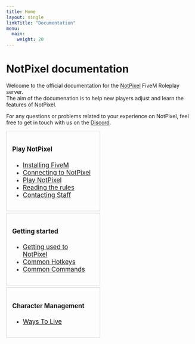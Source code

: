 ```yaml
---
title: Home
layout: single
linkTitle: "Documentation"
menu:
  main:
    weight: 20
---
```


NotPixel documentation
===================

Welcome to the official documentation for the [NotPixel][home] FiveM Roleplay server. <br/>
The aim of the documenation is to help new players adjust and learn the features of NotPixel.

For any questions or problems related to your experience on NotPixel, feel free to
get in touch with us on the [Discord][discord].

<div style="font-size: 0;">
  <div style="width: 50%; vertical-align: top; display: inline-block; font-size: 1.05rem; padding-right: 5px;">
    <div style="border: 1px solid lightgray; padding: 15px; margin-bottom: 5px;">
      <h4>Play NotPixel</h4>
      <ul>
        <li><a href="/docs/play-notpixel/installing-fivem">Installing FiveM</a></li>
        <li><a href="/docs/play-notpixel/connect">Connecting to NotPixel</a></li>
        <li><a href="/docs/play-notpixel">Play NotPixel</a></li>
        <li><a href="https://rules.notpixel.com">Reading the rules</a></li>
        <li><a href="/docs/play-notpixel/contact-staff">Contacting Staff</a></li>
      </ul>
    </div>
    <div style="border: 1px solid lightgray; padding: 15px; margin-bottom: 5px;">
      <h4>Getting started</h4>
      <ul>
        <li><a href="/docs/getting-started">Getting used to NotPixel</a></li>
        <li><a href="/docs/getting-started/hotkeys">Common Hotkeys</a></li>
        <li><a href="/docs/getting-started/commands">Common Commands</a></li>
      </ul>
    </div>
    <div style="border: 1px solid lightgray; padding: 15px; margin-bottom: 5px;">
      <h4>Character Management</h4>
      <ul>
        <li><a href="/scripting-manual/introduction/introduction-to-resources">Ways To Live</a></li>
        <!--<li><a href="/scripting-manual/debugging-scripts">Debugging your scripts</a></li>
        <li><a href="/scripting-manual/creating-a-custom-loadscreen">Creating a custom loadscreen</a></li>
        <li><a href="/scripting-manual/working-with-events">Working with events</a></li>
        <li><a href="/scripting-manual/using-nui">Using NUI</a></li> 
        <li><a href="/scripting-manual/using-dui">Using DUI</a></li>
        <li><a href="/scripting-manual/using-scaleform">Using Scaleform</a></li>
        <li><a href="/scripting-manual">Read the full manual</a></li>!-->
      </ul>
    </div>
    <!-- <div style="border: 1px solid lightgray; padding: 15px; margin-bottom: 5px;">
      <h4>Game references</h4>
      <ul>
        <li><a href="/game-references/blips">Blips</a></li>
        <li><a href="/game-references/controls">Controls</a></li>
        <li><a href="/game-references/data-files">Data files</a></li>
        <li><a href="/game-references/gamer-tags">Gamer tags</a></li>
        <li><a href="/game-references/markers">Markers</a></li>
        <li><a href="/game-references/ped-models">Ped models</a></li>
        <li><a href="/game-references">Browse all</a></li>
      </ul>
    </div>
    <div style="border: 1px solid lightgray; padding: 15px; margin-bottom: 5px;">
      <h4>Contributing</h4>
      <ul>
        <li><a href="/contributing/how-you-can-help">How you can help</a></li>
        <li><a href="/developers/">Developer documentation</a></li>
      </ul>
    </div>
  </div>
  <div style="width: 50%; vertical-align: top; display: inline-block; font-size: 1.05rem;">
    <div style="border: 1px solid lightgray; padding: 15px; margin-bottom: 5px;">
      <h4>Scripting reference</h4>
      <ul>
        <li><a href="/scripting-manual/introduction">Introduction</a></li>
        <li><a href="/scripting-reference/resource-manifest/resource-manifest">Resource manifest</a></li>
        <li><a href="https://runtime.NotPixel.net/doc/reference.html" target="_blank">Native functions reference</a></li>
        <li><a href="/scripting-reference/client-functions">Client functions</a></li>
        <li><a href="/scripting-reference/server-functions">Server functions</a></li>
        <!-- <li><a href="/scripting-reference/useful-functions">Useful functions</a></li>
        <li><a href="/scripting-reference/events/client-events">Client events</a></li>
        <li><a href="/scripting-reference/events/server-events">Server events</a></li>
      </ul>
    </div>
    <div style="border: 1px solid lightgray; padding: 15px; margin-bottom: 5px;">
      <h4>Scripting in Lua</h4>
      <ul>
        <li><a href="/scripting-manual/runtimes/lua">Introduction</a></li>
        <li><a href="/scripting-reference/runtimes/lua/client-functions">Client functions</a></li>
        <li><a href="/scripting-reference/runtimes/lua/server-functions">Server functions</a></li>
      </ul>
    </div>
    <div style="border: 1px solid lightgray; padding: 15px; margin-bottom: 5px;">
      <h4>Scripting in JavaScript</h4>
      <ul>
        <li><a href="/scripting-manual/runtimes/javascript">Introduction</a></li>
        <li><a href="/scripting-reference/runtimes/javascript/client-functions">Client functions</a></li>
        <li><a href="/scripting-reference/runtimes/javascript/server-functions">Server functions</a></li>
      </ul>
    </div>
    <div style="border: 1px solid lightgray; padding: 15px; margin-bottom: 5px;">
      <h4>Scripting in C#</h4>
      <ul>
        <li><a href="/scripting-manual/runtimes/csharp">Introduction</a></li>
        <li><a href="/scripting-reference/runtimes/csharp/client-functions">Client functions</a></li>
        <li><a href="/scripting-reference/runtimes/csharp/server-functions">Server functions</a></li>
      </ul>
    </div>
    <div style="border: 1px solid lightgray; padding: 15px; margin-bottom: 5px;">
      <h4>Resources</h4>
      <ul>
        <li><a href="/resources/chat">chat</a></li>
        <li><a href="/resources/loadscreen">loadscreen</a></li>
        <li><a href="/resources/mapmanager">mapmanager</a></li>
        <li><a href="/resources/spawnmanager">spawnmanager</a></li>
        <li><a href="/resources">See all resources</a></li>
      </ul>
    </div>!-->
  </div>
</div>

[home]: https://notpixel.com/
[forum]: https://forum.notpixel.com/
[discord]: https://discord.notpixel.com
